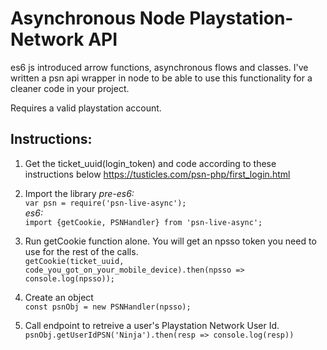 # Asynchronous Node Playstation-Network API
es6 js introduced arrow functions, asynchronous flows and classes. I've written a psn api wrapper in node to be able to use this functionality for a cleaner code in your project.

Requires a valid playstation account.

## Instructions:
1. Get the ticket_uuid(login_token) and code according to these instructions below
https://tusticles.com/psn-php/first_login.html <br/>

2. Import the library
*pre-es6:*<br/>
`var psn = require('psn-live-async');`<br/>
*es6:*<br/>
`import {getCookie, PSNHandler} from 'psn-live-async';`

3. Run getCookie function alone. You will get an npsso token you need to use for the rest of the calls.<br/>
`
getCookie(ticket_uuid, code_you_got_on_your_mobile_device).then(npsso => console.log(npsso));
`

4. Create an object<br/>
`const psnObj = new PSNHandler(npsso);`

5. Call endpoint to retreive a user's Playstation Network User Id.<br/>
`psnObj.getUserIdPSN('Ninja').then(resp => console.log(resp))`
